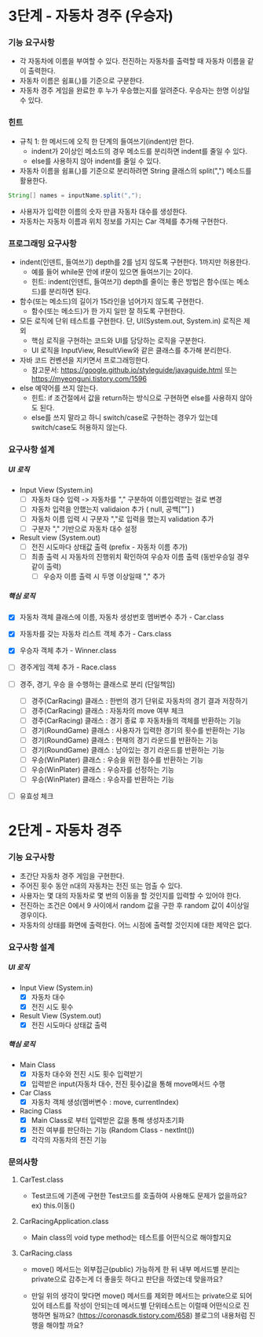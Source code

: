 # 3단계 - 자동차 경주 (우승자)

### 기능 요구사항
- 각 자동차에 이름을 부여할 수 있다. 전진하는 자동차를 출력할 때 자동차 이름을 같이 출력한다.
- 자동차 이름은 쉼표(,)를 기준으로 구분한다.
- 자동차 경주 게임을 완료한 후 누가 우승했는지를 알려준다. 우승자는 한명 이상일 수 있다.

### 힌트
- 규칙 1: 한 메서드에 오직 한 단계의 들여쓰기(indent)만 한다.
    - indent가 2이상인 메소드의 경우 메소드를 분리하면 indent를 줄일 수 있다.
    - else를 사용하지 않아 indent를 줄일 수 있다.
- 자동차 이름을 쉼표(,)를 기준으로 분리하려면 String 클래스의 split(",") 메소드를 활용한다.
```java
String[] names = inputName.split(",");
```
- 사용자가 입력한 이름의 숫자 만큼 자동차 대수를 생성한다.
- 자동차는 자동차 이름과 위치 정보를 가지는 Car 객체를 추가해 구현한다.

### 프로그래밍 요구사항
- indent(인덴트, 들여쓰기) depth를 2를 넘지 않도록 구현한다. 1까지만 허용한다.
    - 예를 들어 while문 안에 if문이 있으면 들여쓰기는 2이다.
    - 힌트: indent(인덴트, 들여쓰기) depth를 줄이는 좋은 방법은 함수(또는 메소드)를 분리하면 된다.
- 함수(또는 메소드)의 길이가 15라인을 넘어가지 않도록 구현한다.
    - 함수(또는 메소드)가 한 가지 일만 잘 하도록 구현한다.
- 모든 로직에 단위 테스트를 구현한다. 단, UI(System.out, System.in) 로직은 제외
    - 핵심 로직을 구현하는 코드와 UI를 담당하는 로직을 구분한다.
    - UI 로직을 InputView, ResultView와 같은 클래스를 추가해 분리한다.
- 자바 코드 컨벤션을 지키면서 프로그래밍한다.
    - 참고문서: https://google.github.io/styleguide/javaguide.html 또는 https://myeonguni.tistory.com/1596
- else 예약어를 쓰지 않는다.
    - 힌트: if 조건절에서 값을 return하는 방식으로 구현하면 else를 사용하지 않아도 된다.
    - else를 쓰지 말라고 하니 switch/case로 구현하는 경우가 있는데 switch/case도 허용하지 않는다.

### 요구사항 설계

##### UI 로직
- Input View (System.in)
    - [ ] 자동차 대수 입력 -> 자동차를 "," 구분하여 이름입력받는 걸로 변경
    - [ ] 자동차 입력을 안했는지 validaion 추가 ( null, 공백[""] )
    - [ ] 자동차 이름 입력 시 구분자 ","로 입력을 했는지 validation 추가
    - [ ] 구분자 "," 기반으로 자동차 대수 설정

- Result view (System.out)
    - [ ] 전진 시도마다 상태값 출력 (prefix - 자동차 이름 추가)
    - [ ] 최종 출력 시 자동차의 진행위치 확인하여 우승자 이름 출력 (동반우승일 경우 같이 출력)
        - [ ] 우승자 이름 출력 시 두명 이상일때 "," 추가

##### 핵심 로직
- [X] 자동차 객체 클래스에 이름, 자동차 생성번호 멤버변수 추가 - Car.class
- [X] 자동차를 갖는 자동차 리스트 객체 추가 - Cars.class
- [X] 우승자 객체 추가 - Winner.class
- [ ] 경주게임 객체 추가 - Race.class
- [ ] 경주, 경기, 우승 을 수행하는 클래스로 분리 (단일책임)
    - [ ] 경주(CarRacing) 클래스 : 한번의 경기 단위로 자동차의 경기 결과 저장하기
    - [ ] 경주(CarRacing) 클래스 : 자동차의 move 여부 체크
    - [ ] 경주(CarRacing) 클래스 : 경기 종료 후 자동차들의 객체를 반환하는 기능
    - [ ] 경기(RoundGame) 클래스 : 사용자가 입력한 경기의 횟수를 반환하는 기능
    - [ ] 경기(RoundGame) 클래스 : 현재의 경기 라운드를 반환하는 기능
    - [ ] 경기(RoundGame) 클래스 : 남아있는 경기 라운드를 반환하는 기능 
    - [ ] 우승(WinPlater) 클래스 : 우승을 위한 점수를 반환하는 기능
    - [ ] 우승(WinPlater) 클래스 : 우승자를 선정하는 기능
    - [ ] 우승(WinPlater) 클래스 : 우승자를 반환하는 기능
- [ ] 유효성 체크


# 2단계 - 자동차 경주

### 기능 요구사항
- 초간단 자동차 경주 게임을 구현한다.
- 주어진 횟수 동안 n대의 자동차는 전진 또는 멈출 수 있다.
- 사용자는 몇 대의 자동차로 몇 번의 이동을 할 것인지를 입력할 수 있어야 한다.
- 전진하는 조건은 0에서 9 사이에서 random 값을 구한 후 random 값이 4이상일 경우이다.
- 자동차의 상태를 화면에 출력한다. 어느 시점에 출력할 것인지에 대한 제약은 없다.

### 요구사항 설계

##### UI 로직
- Input View (System.in)
    - [X] 자동차 대수
    - [X] 전진 시도 횟수

- Result View (System.out)
    - [X] 전진 시도마다 상태값 출력
    
##### 핵심 로직
- Main Class 
    - [X] 자동차 대수와 전진 시도 횟수 입력받기
    - [X] 입력받은 input(자동차 대수, 전진 횟수)값을 통해 move메서드 수행

- Car Class
    - [X] 자동차 객체 생성(멤버변수 : move, currentIndex)

- Racing Class
    - [X] Main Class로 부터 입력받은 값을 통해 생성자초기화
    - [X] 전진 여부를 판단하는 기능 (Random Class - nextInt())
    - [X] 각각의 자동차의 전진 기능
    
### 문의사항

1. CarTest.class
    - Test코드에 기존에 구현한 Test코드를 호출하여 사용해도 문제가 없을까요? ex) this.이동()

2. CarRacingApplication.class
    - Main class의 void type method는 테스트를 어떤식으로 해야할지요

3. CarRacing.class
    - move() 메서드는 외부접근(public) 가능하게 한 뒤 내부 메서드별 분리는 private으로 감추는게 더 좋을듯 하다고 판단을 하였는데 맞을까요?
    
    - 만일 위의 생각이 맞다면 move() 메서드를 제외한 메서드는 private으로 되어있어 테스트를 작성이 안되는데 메서드별 단위테스트는 이럴때 어떤식으로 진행하면 될까요? (https://coronasdk.tistory.com/658) 블로그의 내용처럼 진행을 해야할 까요?


